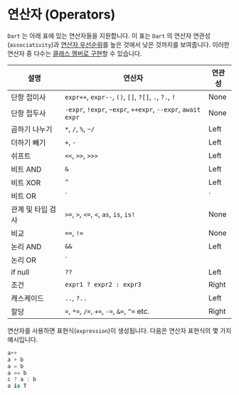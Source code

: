 # 연산자 (Operators)
`Dart` 는 아래 표에 있는 연산자들을 지원합니다. 이 표는 `Dart` 의 연산자 연관성(`associativity`)과 [연산자 우선순위](https://dart.dev/language/operators#operator-precedence-example)를 높은 것에서 낮은 것까지를 보여줍니다. 이러한 연산자 중 다수는 [클래스 멤버로 구현](https://dart.dev/language/methods#operators)할 수 있습니다.

|설명|연산자|연관성|
|---|---|---|
|단항 접미사|`expr++`, `expr--`, `()`, `[]`, `?[]`, `.`, `?.`, `!`|None|
|단항 접두사|`-expr`, `!expr`, `~expr`, `++expr`, `--expr`, `await expr`|None|
|곱하기 나누기|`*`, `/`, `%`, `~/`|Left|
|더하기 빼기|`+`, `-`|Left|
|쉬프트|`<<`, `>>`, `>>>`|Left|
|비트 AND|`&`|Left|
|비트 XOR|`^`|Left|
|비트 OR|`|`|Left|
|관계 및 타입 검사|`>=`, `>`, `<=`, `<`, `as`, `is`, `is!`|None|
|비교|`==`, `!=`|None|
|논리 AND|`&&`|Left|
|논리 OR|`||`|Left|
|if null|`??`|Left|
|조건|`expr1 ? expr2 : expr3`|Right|
|캐스케이드|`..`, `?..`|Left|
|할당|`=`, `*=`, `/=`, `+=`, `-=`, `&=`, `^=` etc.|Right|

연산자를 사용하면 표현식(`expression`)이 생성됩니다. 다음은 연산자 표현식의 몇 가지 예시입니다.
```dart
a++
a + b
a = b
a == b
c ? a : b
a is T
```